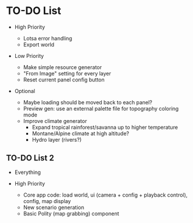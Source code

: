 # TO-DO List

- High Priority
  - Lotsa error handling
  - Export world

- Low Priority
  - Make simple resource generator
  - "From Image" setting for every layer
  - Reset current panel config button

- Optional
  - Maybe loading should be moved back to each panel?
  - Preview gen: use an external palette file for topography coloring mode
  - Improve climate generator
    - Expand tropical rainforest/savanna up to higher temperature
    - Montane/Alpine climate at high altitude?
    - Hydro layer (rivers?)

## TO-DO List 2

- Everything

- High Priority
  - Core app code: load world, ui (camera + config + playback control), config, map display
  - New scenario generation
  - Basic Polity (map grabbing) component
